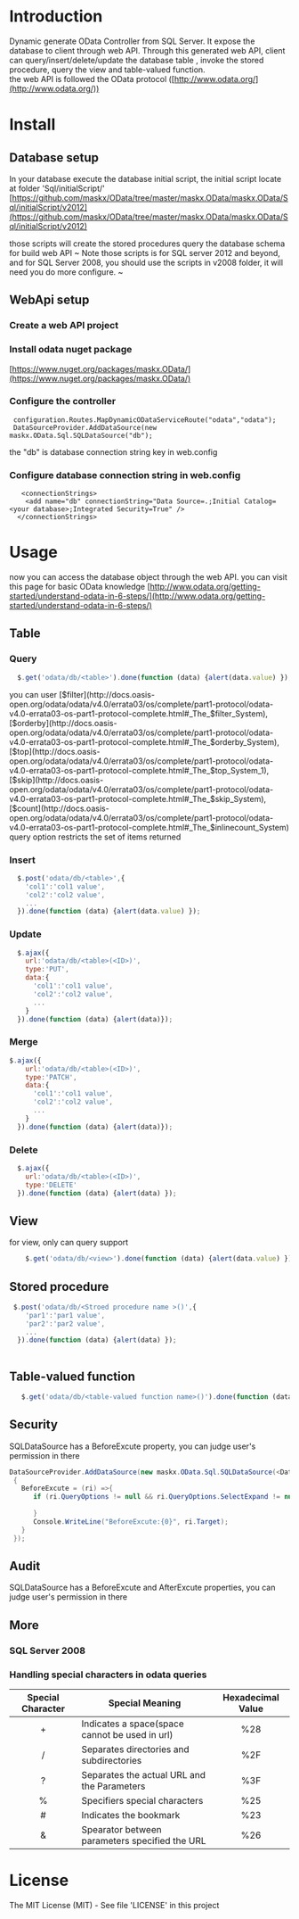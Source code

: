 
# Introduction

Dynamic generate OData Controller from SQL Server. 
It expose the database to client through web API. 
Through this generated web API, client can query/insert/delete/update the database table , invoke the stored procedure, query the view and table-valued function.  
the web API is followed the OData protocol ([http://www.odata.org/](http://www.odata.org/)) 


# Install

## Database setup
In your database execute the database initial script, the initial script locate at folder 'Sql/initialScript/' 
[https://github.com/maskx/OData/tree/master/maskx.OData/maskx.OData/Sql/initialScript/v2012](https://github.com/maskx/OData/tree/master/maskx.OData/maskx.OData/Sql/initialScript/v2012)

those scripts will create the stored procedures query the database schema for build web API
~ Note
those scripts is for SQL server 2012 and beyond, and for SQL Server 2008, you should use the scripts in v2008 folder, it will need you do more configure.
~

## WebApi setup
### Create a web API project

### Install odata nuget package 

[https://www.nuget.org/packages/maskx.OData/](https://www.nuget.org/packages/maskx.OData/)

### Configure the controller
```CSharp
 configuration.Routes.MapDynamicODataServiceRoute("odata","odata");
 DataSourceProvider.AddDataSource(new maskx.OData.Sql.SQLDataSource("db");
```
the "db" is database connection string key in web.config

### Configure database connection string in web.config
```CSharp
   <connectionStrings>
    <add name="db" connectionString="Data Source=.;Initial Catalog=<your database>;Integrated Security=True" />
  </connectionStrings>
```
# Usage
now you can access the database object through the web API. you can visit this page for basic OData knowledge [http://www.odata.org/getting-started/understand-odata-in-6-steps/](http://www.odata.org/getting-started/understand-odata-in-6-steps/)
## Table
### Query
```javascript
  $.get('odata/db/<table>').done(function (data) {alert(data.value) });
```

you can user 
[$filter](http://docs.oasis-open.org/odata/odata/v4.0/errata03/os/complete/part1-protocol/odata-v4.0-errata03-os-part1-protocol-complete.html#_The_$filter_System), 
[$orderby](http://docs.oasis-open.org/odata/odata/v4.0/errata03/os/complete/part1-protocol/odata-v4.0-errata03-os-part1-protocol-complete.html#_The_$orderby_System), 
[$top](http://docs.oasis-open.org/odata/odata/v4.0/errata03/os/complete/part1-protocol/odata-v4.0-errata03-os-part1-protocol-complete.html#_The_$top_System_1), 
[$skip](http://docs.oasis-open.org/odata/odata/v4.0/errata03/os/complete/part1-protocol/odata-v4.0-errata03-os-part1-protocol-complete.html#_The_$skip_System), 
[$count](http://docs.oasis-open.org/odata/odata/v4.0/errata03/os/complete/part1-protocol/odata-v4.0-errata03-os-part1-protocol-complete.html#_The_$inlinecount_System) query option restricts the set of items returned

### Insert

```javascript
  $.post('odata/db/<table>',{
    'col1':'col1 value',
    'col2':'col2 value',
    ...
  }).done(function (data) {alert(data.value) });
```
### Update
```javascript
  $.ajax({
    url:'odata/db/<table>(<ID>)',
    type:'PUT',
    data:{
      'col1':'col1 value',
      'col2':'col2 value',
      ...  
    }
  }).done(function (data) {alert(data)});
```
### Merge
``` javascript
$.ajax({
    url:'odata/db/<table>(<ID>)',
    type:'PATCH',
    data:{
      'col1':'col1 value',
      'col2':'col2 value',
      ...  
    }
  }).done(function (data) {alert(data)});
```
### Delete
```javascript
  $.ajax({
    url:'odata/db/<table>(<ID>)',
    type:'DELETE'
  }).done(function (data) {alert(data) });
```
##  View
  for view, only can query support 
```javascript
    $.get('odata/db/<view>').done(function (data) {alert(data.value) });
```
## Stored procedure
```javascript
 $.post('odata/db/<Stroed procedure name >()',{
    'par1':'par1 value',
    'par2':'par2 value',
    ...
  }).done(function (data) {alert(data) });
  
```

## Table-valued function
```javascript
   $.get('odata/db/<table-valued function name>()').done(function (data) {alert(data.value) });
```

## Security
SQLDataSource has a BeforeExcute property, you can judge user's permission in there

```csharp
DataSourceProvider.AddDataSource(new maskx.OData.Sql.SQLDataSource(<DataSourceName>)
 {
   BeforeExcute = (ri) =>{
      if (ri.QueryOptions != null && ri.QueryOptions.SelectExpand != null) {
     
      }
      Console.WriteLine("BeforeExcute:{0}", ri.Target);
   }
 });
```


## Audit
SQLDataSource has a BeforeExcute and AfterExcute properties, you can judge user's permission in there

## More
### SQL Server 2008
### Handling special characters in odata queries


| Special Character| Special Meaning                               | Hexadecimal Value|
|      :---:       | ---                                           |      :---:       |
| +                | Indicates a space(space cannot be used in url)| %28              |
| /                | Separates directories and subdirectories      | %2F              |
| ?                | Separates the actual URL and the Parameters   | %3F              |
| %                |Specifiers special characters                  | %25              |
|#                 |Indicates the bookmark                         | %23              |
|&                 |Spearator between parameters specified the URL | %26              |


# License
The MIT License (MIT) - See file 'LICENSE' in this project